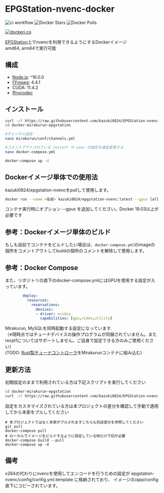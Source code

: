# EPGStation-nvenc-docker
![ci workflow](https://github.com/kazuki0824/EPGStation-nvenc-docker/actions/workflows/docker-publish.yml/badge.svg)
![Docker Stars](https://img.shields.io/docker/stars/kazuki0824/epgstation-nvenc)
![Docker Pulls](https://img.shields.io/docker/pulls/kazuki0824/epgstation-nvenc)

[![dockeri.co](https://dockeri.co/image/kazuki0824/epgstation-nvenc)](https://hub.docker.com/r/kazuki0824/epgstation-nvenc)

[EPGStation](https://github.com/l3tnun/EPGStation)上でnvencを利用できるようにするDockerイメージ  
amd64, arm64で実行可能

## 構成
- [Node.js](https://nodejs.org/ja/download/releases/): ^16.0.0
- [FFmpeg](https://www.ffmpeg.org/download.html): 4.4.1
- CUDA: 11.4.2
- [ffnvcodec](https://github.com/FFmpeg/nv-codec-headers)

## インストール
```sh
curl -sf https://raw.githubusercontent.com/kazuki0824/EPGStation-nvenc-docker/main/setup.sh | sh -s
cd docker-mirakurun-epgstation

#チャンネル設定
nano mirakurun/conf/channels.yml

#コメントアウトされている restart や user の設定を適宜変更する
nano docker-compose.yml

docker-compose up -d
```

## Dockerイメージ単体での使用法
kazuki0824/epgstation-nvencをpullして使用します。
```sh
docker run --name <名前> kazuki0824/epgstation-nvenc:latest --gpus [all|<count>]
```
コンテナ実行時にオプション --gpus を追加してください。Docker 19.03以上が必要です

## 参考：Dockerイメージ単体のビルド
もしも自前でコンテナをビルドしたい場合は、`docker-compose.yml`のimageの個所をコメントアウトしてbuildの個所のコメントを解除して使用します。

## 参考：Docker Compose
また、リポジトリの直下のdocker-compose.ymlにはGPUを使用する設定が入っています。
```yaml
        deploy:
          resources:
            reservations:
              devices:
              - driver: nvidia
                capabilities: [gpu,video,utility]
```
Mirakurun, MySQLを同時起動する設定になっています.  
（※現時点ではチューナデバイスの操作プログラムが同梱されていません。またrecpt1についてはサポートしません。ご自身で設定できる方のみご使用ください）  
(TODO: [Rust製チューナコントローラ](https://github.com/kazuki0824/b25-kit-rs)をMirakurunコンテナに組み込む)


## 更新方法
初期設定のままで利用されている方は下記スクリプトを実行してください

```sh
cd docker-mirakurun-epgstation
curl -sf https://raw.githubusercontent.com/kazuki0824/EPGStation-nvenc-docker/main/update.sh | sh -s
```
設定をカスタマイズされている方は本プロジェクトの差分を確認して手動で適用してから本家をプルしてください

```
# 本プロジェクトではなく本家がプルされますこちらも別途差分を参照してください
git pull
docker-compose pull
# ローカルでイメージをビルドするように設定している時だけ下記が必要
docker-compose build --pull
docker-compose up -d
```

## 備考
x264の代わりにnvencを使用してエンコードを行うための設定が
epgstation-nvenc/config/config.yml.template
に格納されており、
イメージの/app/config直下にコピーされています。
